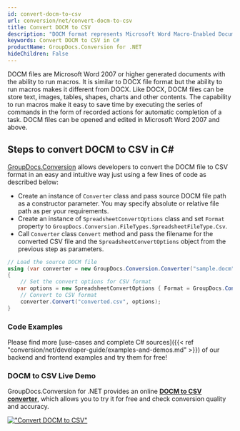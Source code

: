 ```yaml
---
id: convert-docm-to-csv
url: conversion/net/convert-docm-to-csv
title: Convert DOCM to CSV
description: "DOCM format represents Microsoft Word Macro-Enabled Document with .docm extension. Learn how to convert DOCM to CSV file programmatically in C# language using GroupDocs.Conversion for .NET library."
keywords: Convert DOCM to CSV in C#
productName: GroupDocs.Conversion for .NET
hideChildren: False
---
```


DOCM files are Microsoft Word 2007 or higher generated documents with the ability to run macros. It is similar to DOCX file format but the ability to run macros makes it different from DOCX. Like DOCX, DOCM files can be store text, images, tables, shapes, charts and other contents. The capability to run macros make it easy to save time by executing the series of commands in the form of recorded actions for automatic completion of a task. DOCM files can be opened and edited in Microsoft Word 2007 and above.

## Steps to convert DOCM to CSV in C#

[GroupDocs.Conversion](https://products.groupdocs.com/conversion/net) allows developers to convert the DOCM file to CSV format in an easy and intuitive way just using a few lines of code as described below:

* Create an instance of `Converter` class and pass source DOCM file path as a constructor parameter. You may specify absolute or relative file path as per your requirements. 
* Create an instance of `SpreadsheetConvertOptions` class and set `Format` property to `GroupDocs.Conversion.FileTypes.SpreadsheetFileType.Csv`.
* Call `Converter` class `Convert` method and pass the filename for the converted CSV file and the `SpreadsheetConvertOptions` object from the previous step as parameters.

```csharp
// Load the source DOCM file
using (var converter = new GroupDocs.Conversion.Converter("sample.docm"))
{
    // Set the convert options for CSV format
   var options = new SpreadsheetConvertOptions { Format = GroupDocs.Conversion.FileTypes.SpreadsheetFileType.Csv };
    // Convert to CSV format
    converter.Convert("converted.csv", options);
}
```

### Code Examples

Please find more [use-cases and complete C# sources]({{< ref "conversion/net/developer-guide/examples-and-demos.md" >}}) of our backend and frontend examples and try them for free!

### DOCM to CSV Live Demo

GroupDocs.Conversion for .NET provides an online [**DOCM to CSV converter**](https://products.groupdocs.app/conversion/docm-to-csv), which allows you to try it for free and check conversion quality and accuracy.

[!["Convert DOCM to CSV"](conversion/net/images/convert-to-csv/convert-docm-to-csv.png)](https://products.groupdocs.app/conversion/docm-to-csv)